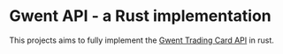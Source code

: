 # Gwent API - a Rust implementation

This projects aims to fully implement the [Gwent Trading Card API](https://gwentapi.com/) in rust.